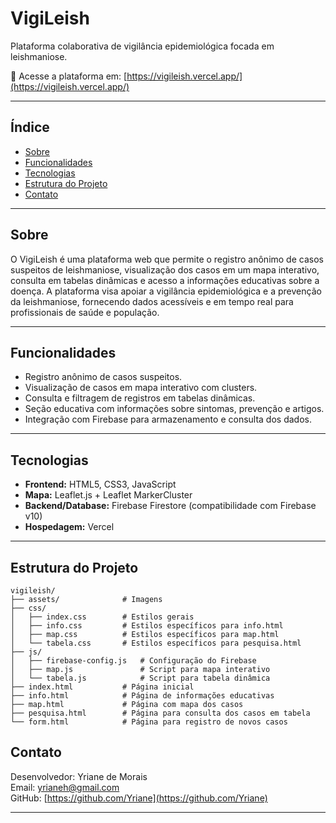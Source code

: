 # VigiLeish

Plataforma colaborativa de vigilância epidemiológica focada em leishmaniose.

🔗 Acesse a plataforma em: [https://vigileish.vercel.app/](https://vigileish.vercel.app/)

---

## Índice

- [Sobre](#sobre)
- [Funcionalidades](#funcionalidades)
- [Tecnologias](#tecnologias)
- [Estrutura do Projeto](#estrutura-do-projeto)
- [Contato](#contato)

---

## Sobre

O VigiLeish é uma plataforma web que permite o registro anônimo de casos suspeitos de leishmaniose, visualização dos casos em um mapa interativo, consulta em tabelas dinâmicas e acesso a informações educativas sobre a doença. A plataforma visa apoiar a vigilância epidemiológica e a prevenção da leishmaniose, fornecendo dados acessíveis e em tempo real para profissionais de saúde e população.

---

## Funcionalidades

- Registro anônimo de casos suspeitos.
- Visualização de casos em mapa interativo com clusters.
- Consulta e filtragem de registros em tabelas dinâmicas.
- Seção educativa com informações sobre sintomas, prevenção e artigos.
- Integração com Firebase para armazenamento e consulta dos dados.

---

## Tecnologias

- **Frontend:** HTML5, CSS3, JavaScript
- **Mapa:** Leaflet.js + Leaflet MarkerCluster
- **Backend/Database:** Firebase Firestore (compatibilidade com Firebase v10)
- **Hospedagem:** Vercel
---

## Estrutura do Projeto

```
vigileish/
├── assets/              # Imagens
├── css/
│   ├── index.css        # Estilos gerais
│   ├── info.css         # Estilos específicos para info.html
│   ├── map.css          # Estilos específicos para map.html
│   └── tabela.css       # Estilos específicos para pesquisa.html
├── js/
│   ├── firebase-config.js   # Configuração do Firebase
│   ├── map.js               # Script para mapa interativo
│   └── tabela.js            # Script para tabela dinâmica
├── index.html           # Página inicial
├── info.html            # Página de informações educativas
├── map.html             # Página com mapa dos casos
├── pesquisa.html        # Página para consulta dos casos em tabela
└── form.html            # Página para registro de novos casos
```


## Contato

Desenvolvedor: Yriane de Morais\
Email: [yrianeh@gmail.com](mailto:yrianeh@gmail.com)\
GitHub: [https://github.com/Yriane](https://github.com/Yriane)

---


